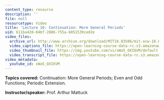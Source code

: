 ```yaml
---
content_type: resource
description: ''
file: null
resourcetype: Video
title: 'Lecture 16: Continuation: More General Periods'
uid: 611ba420-04bf-2886-755a-6051539ced2e
video_files:
  archive_url: http://www.archive.org/download/MIT18.03S06/mit-ocw-18.03-lec16-17mar2003-220k.mp4
  video_captions_file: https://open-learning-course-data-rc.s3.amazonaws.com/18-03-differential-equations-spring-2010/bc7b8e88d8135609bf883c0399c1cdda_xWa5_OXI6VM.vtt
  video_thumbnail_file: https://img.youtube.com/vi/xWa5_OXI6VM/default.jpg
  video_transcript_file: https://open-learning-course-data-rc.s3.amazonaws.com/18-03-differential-equations-spring-2010/0f6b9d4ce35074391e07a005f9e79eca_xWa5_OXI6VM.pdf
video_metadata:
  youtube_id: xWa5_OXI6VM
---
```


**Topics covered:** Continuation: More General Periods; Even and Odd Functions; Periodic Extension.

**Instructor/speaker:** Prof. Arthur Mattuck